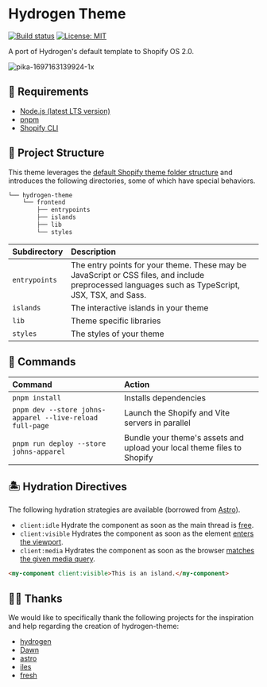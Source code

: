 # Hydrogen Theme

[![Build status](https://github.com/montalvomiguelo/hydrogen-theme/actions/workflows/ci.yml/badge.svg?branch=main)](https://github.com/montalvomiguelo/hydrogen-theme/actions/workflows/ci.yml?query=branch%3Amain)
[![License: MIT](https://img.shields.io/badge/License-MIT-green.svg)](https://github.com/montalvomiguelo/hydrogen-theme/blob/main/LICENSE.md)

A port of Hydrogen's default template to Shopify OS 2.0.

![pika-1697163139924-1x](https://github.com/montalvomiguelo/hydrogen-theme/assets/5134470/d92f6135-62d8-4a7d-a612-c812c6652da1)

## 🔨 Requirements

- [Node.js (latest LTS version)](https://nodejs.org/en/)
- [pnpm](https://pnpm.io/)
- [Shopify CLI](https://shopify.dev/themes/tools/cli)

## 🚀 Project Structure

This theme leverages the [default Shopify theme folder structure](https://shopify.dev/themes/tools/github#repository-structure) and introduces the following directories, some of which have special behaviors.

```bash
└── hydrogen-theme
    └── frontend
        ├── entrypoints
        ├── islands
        ├── lib
        └── styles
```

| Subdirectory  | Description                                                                                                                                       |
| :------------ | :------------------------------------------------------------------------------------------------------------------------------------------------ |
| `entrypoints` | The entry points for your theme. These may be JavaScript or CSS files, and include preprocessed languages such as TypeScript, JSX, TSX, and Sass. |
| `islands`     | The interactive islands in your theme                                                                                                             |
| `lib`         | Theme specific libraries                                                                                                                          |
| `styles`      | The styles of your theme                                                                                                                          |

## 🧞 Commands

| Command                                                  | Action                                                                  |
| :------------------------------------------------------- | :---------------------------------------------------------------------- |
| `pnpm install`                                           | Installs dependencies                                                   |
| `pnpm dev --store johns-apparel --live-reload full-page` | Launch the Shopify and Vite servers in parallel                         |
| `pnpm run deploy --store johns-apparel`                  | Bundle your theme's assets and upload your local theme files to Shopify |

## 🏝️ Hydration Directives

The following hydration strategies are available (borrowed from [Astro](https://docs.astro.build/en/concepts/islands/)).

- `client:idle` Hydrate the component as soon as the main thread is [free](https://developer.mozilla.org/en-US/docs/Web/API/Window/requestIdleCallback).
- `client:visible` Hydrates the component as soon as the element [enters the viewport](https://developer.mozilla.org/en-US/docs/Web/API/Intersection_Observer_API).
- `client:media` Hydrates the component as soon as the browser [matches the given media query](https://developer.mozilla.org/en-US/docs/Web/API/Window/matchMedia).

```html
<my-component client:visible>This is an island.</my-component>
```

## 🙇‍♂️ Thanks

We would like to specifically thank the following projects for the inspiration and help regarding the creation of hydrogen-theme:

- [hydrogen](https://github.com/Shopify/hydrogen)
- [Dawn](https://github.com/Shopify/dawn)
- [astro](https://github.com/withastro/astro)
- [iles](https://github.com/ElMassimo/iles)
- [fresh](https://github.com/denoland/fresh)
